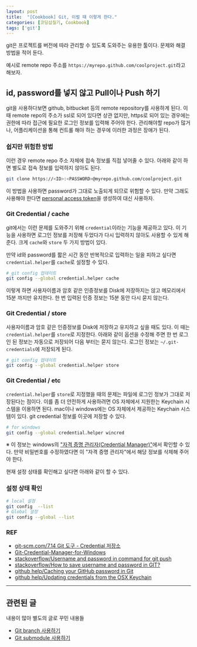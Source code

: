 ```yaml
---
layout: post
title:  "[Cookbook] Git, 이럴 때 이렇게 한다."
categories: [코딩삽질기, Cookbook]
tags: ['git']
---
```


git은 프로젝트를 버전에 따라 관리할 수 있도록 도와주는 유용한 툴이다. 문제와 해결 방법을 적어 둔다.

예시로 remote repo 주소를 `https://myrepo.github.com/coolproject.git`라고 해보자.

## id, password를 넣지 않고 Pull이나 Push 하기

git을 사용하다보면 github, bitbucket 등의 remote repository를 사용하게 된다. 이 때 remote repo의 주소가 ssl로 되어 있다면 상관 없지만, https로 되어 있는 경우에는 권한에 따라 접근에 필요한 로그인 정보를 입력해 주어야 한다. 관리해야할 repo가 많거나, 어플리케이션을 통해 컨트롤 해야 하는 경우에 이러한 과정은 장애가 된다.

### 쉽지만 위험한 방법

이런 경우 remote repo 주소 자체에 접속 정보를 직접 넣어줄 수 있다. 아래와 같이 하면 별도로 접속 정보를 입력하지 않아도 된다.

```bash
git clone https://<ID>:<PASSWORD>@myrepo.github.com/coolproject.git
```

이 방법을 사용하면 password가 그대로 노출되게 되므로 위험할 수 있다. 만약 그래도 사용해야 한다면 [personal access token](https://help.github.com/en/articles/creating-a-personal-access-token-for-the-command-line)을 생성하여 <PASSWORD>  대신 사용하자.


### Git Credential / cache

git에서는 이런 문제를 도와주기 위해 `credential`이라는 기능을 제공하고 있다. 이 기능을 사용하면 로그인 정보를 저장해 두었다가 다시 입력하지 않아도 사용할 수 있게 해 준다. 크게 `cache`와 `store` 두 가지 방법이 있다.

만약 id와 password를 짧은 시간 동안 반복적으로 입력하는 일을 피하고 싶다면 `credential.helper`를  `cache`로 설정할 수 있다.

```bash
# git config 업데이트
git config --global credential.helper cache
```

이렇게 하면 사용자이름과 암호 같은 인증정보를 Disk에 저장하지는 않고 메모리에서 15분 까지만 유지한다. 한 번 입력된 인증 정보는 15분 동안 다시 묻지 않는다.


### Git Credential / store

사용자이름과 암호 같은 인증정보를 Disk에 저장하고 유지하고 싶을 때도 있다. 이 때는 `credential.helper`를 `store`로 지정한다. 아래와 같이 옵션을 수정해 주면 한 번 로그인 된 정보는 자동으로 저장되어 다음 부터는 묻지 않는다. 로그인 정보는 `~/.git-credentials`에 저장되게 된다.

```bash
# git config 업데이트
git config --global credential.helper store
```

### Git Credential / etc

`credential.helper`를 `store`로 지정했을 때의 문제는 파일에 로그인 정보가 그대로 저장된다는 점이다. 이를 좀 더 안전하게 사용하려면 OS 자체에서 지원한는 Keychain 시스템을 이용하면 된다. mac이나 windows에는 OS 자체에서 제공하는 Keychain 시스템이 있다. git credential 정보를 이곳에 저장할 수 있다.

```bash
# for windows
git config --global credential.helper wincred
```

※ 이 정보는 windows의 ["자격 증명 관리자(Credential Manager)"](https://support.microsoft.com/ko-kr/help/4026814/windows-accessing-credential-manager)에서 확인할 수 있다. 만약 비밀번호를 수정하였다면 이 "자격 증명 관리자"에서 해당 정보를 삭제해 주어야 한다.

<!---
windows의 경우 microsoft에서 제공하는 [windows 용 GCM](https://github.com/Microsoft/Git-Credential-Manager-for-Windows)를 먼저 설치해야 하는 방법도 있다. 설치를 마치면 `~/.git-credentials`에 로그인 정보가 그대로 저장되지 않고 OS 자체에서 token을 부여 받아 해당 token을 저장하게 된다.
--->

현재 설정 상태를 확인해고 싶다면 아래와 같이 할 수 있다.

### 설정 상태 확인

```bash
# local 설정
git config  --list
# Global 설정
git config --global --list
```

### REF

* [git-scm.com/7.14 Git 도구 - Credential 저장소](https://git-scm.com/book/ko/v2/Git-%EB%8F%84%EA%B5%AC-Credential-%EC%A0%80%EC%9E%A5%EC%86%8C)
* [Git-Credential-Manager-for-Windows](https://github.com/Microsoft/Git-Credential-Manager-for-Windows)
* [stackoverflow/Username and password in command for git push](https://stackoverflow.com/questions/29776439/username-and-password-in-command-for-git-push/29776651)
* [stackoverflow/How to save username and password in GIT?](https://stackoverflow.com/a/35942890)
* [github help/Caching your GitHub password in Git](https://help.github.com/en/articles/caching-your-github-password-in-git)
* [github help/Updating credentials from the OSX Keychain](https://help.github.com/en/articles/updating-credentials-from-the-osx-keychain)

***

## 관련된 글

내용이 많아 별도의 글로 꾸민 내용들

* [Git branch 사용하기]()
* [Git submodule 사용하기]()
